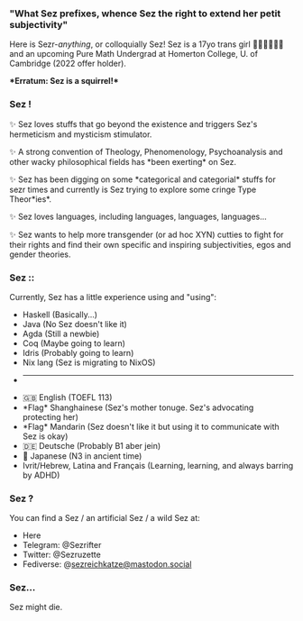 ### "What Sez prefixes, whence Sez the right to extend her petit subjectivity"
Here is Sezr-*anything*, or colloquially Sez! Sez is a 17yo trans girl 🏳️‍⚧️🏳️‍⚧️🏳️‍⚧️ and an upcoming Pure Math Undergrad at Homerton College, U. of Cambridge (2022 offer holder). 

**\*Erratum: Sez is a squirrel!\***

### Sez !
✨ Sez loves stuffs that go beyond the existence and triggers Sez's hermeticism and mysticism stimulator. 

✨ A strong convention of Theology, Phenomenology, Psychoanalysis and other wacky philosophical fields has \*been exerting\* on Sez.

✨ Sez has been digging on some \*categorical and categorial\* stuffs for sezr times and currently is Sez trying to explore some cringe Type Theor\*ies\*.

✨ Sez loves languages, including languages, languages, languages...

✨ Sez wants to help more transgender (or ad hoc XYN) cutties to fight for their rights and find their own specific and inspiring subjectivities, egos and gender theories.

### Sez ::
Currently, Sez has a little experience using and "using":
* Haskell (Basically...)
* Java (No Sez doesn't like it) 
* Agda (Still a newbie)
* Coq (Maybe going to learn)
* Idris (Probably going to learn)
* Nix lang (Sez is migrating to NixOS)
* -----------------
* 🇬🇧 English (TOEFL 113)
* \*Flag\* Shanghainese (Sez's mother tonuge. Sez's advocating protecting her)
* \*Flag\* Mandarin (Sez doesn't like it but using it to communicate with Sez is okay)
* 🇩🇪 Deutsche (Probably B1 aber jein)
* 🎌 Japanese (N3 in ancient time)
* Ivrit/Hebrew, Latina and Français (Learning, learning, and always barring by ADHD)

### Sez ?
You can find a Sez / an artificial Sez / a wild Sez at:
* Here
* Telegram: @Sezrifter
* Twitter: @Sezruzette
* Fediverse: @sezreichkatze@mastodon.social

### Sez...
Sez might die.
